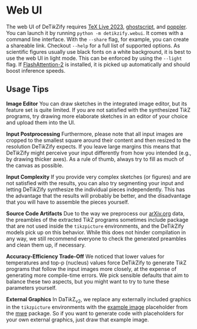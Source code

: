 # Web UI
The web UI of DeTi*k*Zify requires [TeX Live
2023](https://www.tug.org/texlive), [ghostscript](https://www.ghostscript.com),
and [poppler](https://poppler.freedesktop.org). You can launch it by running
`python -m detikzify.webui`. It comes with a command line interface. With the
`--share` flag, for example, you can create a shareable link. Checkout `--help`
for a full list of supported options. As scientific figures usually use black
fonts on a white background, it is best to use the web UI in light mode. This
can be enforced by using the `--light` flag. If [FlashAttention-2](
https://huggingface.co/docs/transformers/en/perf_infer_gpu_one?install=NVIDIA#flashattention-2)
is installed, it is picked up automatically and should boost inference speeds.

## Usage Tips
**Image Editor** You can draw sketches in the integrated image editor, but its
feature set is quite limited. If you are not satisfied with the synthesized
Ti*k*Z programs, try drawing more elaborate sketches in an editor of your
choice and upload them into the UI.

**Input Postprocessing** Furthermore, please note that all input images are
cropped to the smallest square around their content and then resized to the
resolution DeTi*k*Zify expects. If you leave large margins this means that
DeTi*k*Zify might perceive your input differently from how you intended (e.g.,
by drawing thicker axes). As a rule of thumb, always try to fill as much of the
canvas as possible.

**Input Complexity** If you provide very complex sketches (or figures) and
are not satisfied with the results, you can also try segmenting your input and
letting DeTi*k*Zify synthesize the individual pieces independently. This has
the advantage that the results will probably be better, and the disadvantage
that you will have to assemble the pieces yourself.

**Source Code Artifacts** Due to the way we preprocess our
[arXiv.org](https://arxiv.org) data, the preambles of the extracted Ti*k*Z
programs sometimes include package that are not used inside the `tikzpicture`
environments, and the DeTi*k*Zify models pick up on this behavior. While this
does not hinder compilation in any way, we still recommend everyone to check
the generated preambles and clean them up, if necessary.

**Accuracy-Efficiency Trade-Off** We noticed that lower values for temperatures
and top-p (nucleus) values force DeTi*k*Zify to generate Ti*k*Z programs that
follow the input images more closely, at the expense of generating more
compile-time errors. We pick sensible defaults that aim to balance these two
aspects, but you might want to try to tune these parameters yourself.

**External Graphics** In DaTi*k*Z<sub>v2</sub>, we replace any externally
included graphics in the `tikzpicture`  environments with the [example
image](https://mirrors.ctan.org/macros/latex/contrib/mwe/example-image.pdf)
placeholder from the [mwe](http://www.ctan.org/pkg/mwe) package. So if you want
to generate code with placeholders for your own external graphics, just draw
that example image.
